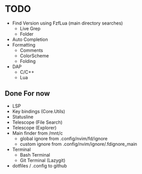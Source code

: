 # TODO
- Find Version using FzfLua (main directory searches)
    - Live Grep 
    - Folder
- Auto Completion
- Formatting
    - Comments
    - ColorScheme
    - Folding
- DAP
    - C/C++
    - Lua

## Done For now
- LSP
- Key bindings (Core.Utils)
- Statusline
- Telescope (File Search)
- Telescope (Explorer)
- Main finder from /mnt/c
    - global ignore from .config/nvim/fd/ignore
    - custom ignore from .config/nvim/ignore/.fdignore_main
- Terminal
    - Bash Terminal
    - Git Terminal (Lazygit)
- dotfiles / .config to github

